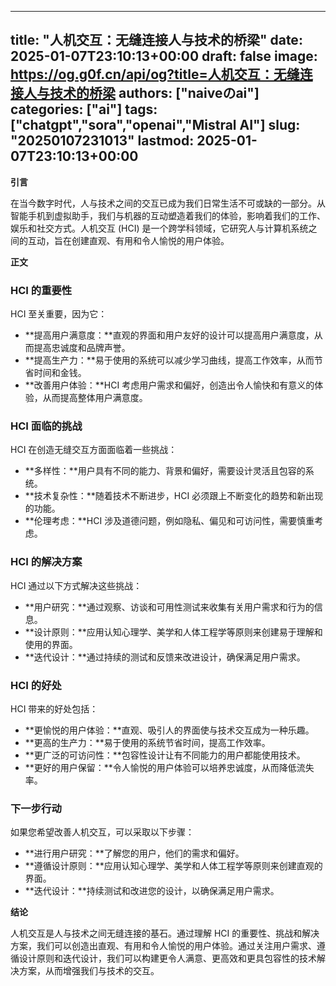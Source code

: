 
---
title: "人机交互：无缝连接人与技术的桥梁"
date: 2025-01-07T23:10:13+00:00
draft: false
image: https://og.g0f.cn/api/og?title=人机交互：无缝连接人与技术的桥梁
authors: ["naiveのai"]
categories: ["ai"]
tags: ["chatgpt","sora","openai","Mistral AI"]
slug: "20250107231013"
lastmod: 2025-01-07T23:10:13+00:00
---
**引言**

在当今数字时代，人与技术之间的交互已成为我们日常生活不可或缺的一部分。从智能手机到虚拟助手，我们与机器的互动塑造着我们的体验，影响着我们的工作、娱乐和社交方式。人机交互 (HCI) 是一个跨学科领域，它研究人与计算机系统之间的互动，旨在创建直观、有用和令人愉悦的用户体验。

**正文**

### HCI 的重要性

HCI 至关重要，因为它：

- **提高用户满意度：**直观的界面和用户友好的设计可以提高用户满意度，从而提高忠诚度和品牌声誉。
- **提高生产力：**易于使用的系统可以减少学习曲线，提高工作效率，从而节省时间和金钱。
- **改善用户体验：**HCI 考虑用户需求和偏好，创造出令人愉快和有意义的体验，从而提高整体用户满意度。

### HCI 面临的挑战

HCI 在创造无缝交互方面面临着一些挑战：

- **多样性：**用户具有不同的能力、背景和偏好，需要设计灵活且包容的系统。
- **技术复杂性：**随着技术不断进步，HCI 必须跟上不断变化的趋势和新出现的功能。
- **伦理考虑：**HCI 涉及道德问题，例如隐私、偏见和可访问性，需要慎重考虑。

### HCI 的解决方案

HCI 通过以下方式解决这些挑战：

- **用户研究：**通过观察、访谈和可用性测试来收集有关用户需求和行为的信息。
- **设计原则：**应用认知心理学、美学和人体工程学等原则来创建易于理解和使用的界面。
- **迭代设计：**通过持续的测试和反馈来改进设计，确保满足用户需求。

### HCI 的好处

HCI 带来的好处包括：

- **更愉悦的用户体验：**直观、吸引人的界面使与技术交互成为一种乐趣。
- **更高的生产力：**易于使用的系统节省时间，提高工作效率。
- **更广泛的可访问性：**包容性设计让有不同能力的用户都能使用技术。
- **更好的用户保留：**令人愉悦的用户体验可以培养忠诚度，从而降低流失率。

### 下一步行动

如果您希望改善人机交互，可以采取以下步骤：

- **进行用户研究：**了解您的用户，他们的需求和偏好。
- **遵循设计原则：**应用认知心理学、美学和人体工程学等原则来创建直观的界面。
- **迭代设计：**持续测试和改进您的设计，以确保满足用户需求。

**结论**

人机交互是人与技术之间无缝连接的基石。通过理解 HCI 的重要性、挑战和解决方案，我们可以创造出直观、有用和令人愉悦的用户体验。通过关注用户需求、遵循设计原则和迭代设计，我们可以构建更令人满意、更高效和更具包容性的技术解决方案，从而增强我们与技术的交互。